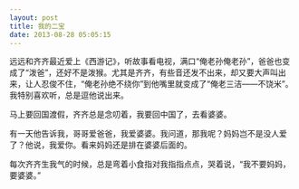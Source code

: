 ```yaml
---
layout: post
title: 我的二宝
date: 2013-08-28 05:05:15
---
```




远远和齐齐最近爱上《西游记》，听故事看电视，满口“俺老孙俺老孙”，爸爸也变成了“泼爸”，还好不是泼猴。尤其是齐齐，有些音还发不出来，却又要大声叫出来，让人忍俊不住，“俺老孙绝不绕你”到他嘴里就变成了“俺老三洁——不饶米”。我特别喜欢听，总是逗他说出来。

马上要回国渡假，齐齐总是念叨着，我要回中国了，去看婆婆。


有一天他告诉我，哥哥爱爸爸，我爱婆婆。我问道，那我呢？妈妈岂不是没人爱了？他说，我爱你。看来妈妈还是排在婆婆后面的。

每次齐齐生我气的时候，总是弯着小食指对我指指点点，哭着说，“我不要妈妈，要婆婆。”


